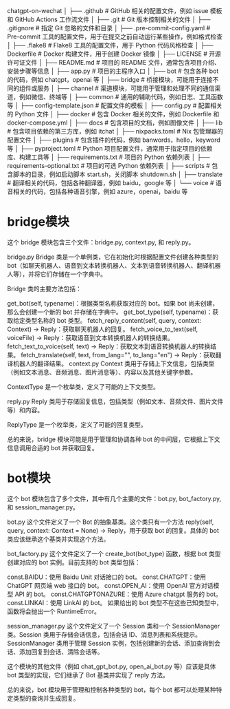 chatgpt-on-wechat
│
├── .github  # GitHub 相关的配置文件，例如 issue 模板和 GitHub Actions 工作流文件
│
├── .git  # Git 版本控制相关的文件
│
├── .gitignore  # 指定 Git 忽略的文件和目录
│
├── .pre-commit-config.yaml  # Pre-commit 工具的配置文件，用于在提交之前自动运行某些操作，例如格式检查
│
├── .flake8  # Flake8 工具的配置文件，用于 Python 代码风格检查
│
├── Dockerfile  # Docker 构建文件，用于创建 Docker 镜像
│
├── LICENSE  # 开源许可证文件
│
├── README.md  # 项目的 README 文件，通常包含项目介绍、安装步骤等信息
│
├── app.py  # 项目的主程序入口
│
├── bot  # 包含各种 bot 的代码，例如 chatgpt，openai 等
│
├── bridge  # 桥接模块，可能用于连接不同的组件或服务
│
├── channel  # 渠道模块，可能用于管理和处理不同的通信渠道，例如微信、终端等
│
├── common  # 通用的辅助代码，例如日志、工具函数等
│
├── config-template.json  # 配置文件的模板
│
├── config.py  # 配置相关的 Python 文件
│
├── docker  # 包含 Docker 相关的文件，例如 Dockerfile 和 docker-compose.yml
│
├── docs  # 包含项目的文档，例如图像文件
│
├── lib  # 包含项目依赖的第三方库，例如 itchat
│
├── nixpacks.toml  # Nix 包管理器的配置文件
│
├── plugins  # 包含插件的代码，例如 banwords，hello，keyword 等
│
├── pyproject.toml  # Python 项目配置文件，通常用于指定项目的依赖库、构建工具等
│
├── requirements.txt  # 项目的 Python 依赖列表
│
├── requirements-optional.txt  # 项目的可选 Python 依赖列表
│
├── scripts  # 包含脚本的目录，例如启动脚本 start.sh，关闭脚本 shutdown.sh
│
├── translate  # 翻译相关的代码，包括各种翻译器，例如 baidu，google 等
│
└── voice  # 语音相关的代码，包括各种语音引擎，例如 azure，openai，baidu 等

# bridge模块

这个 bridge 模块包含三个文件：bridge.py, context.py, 和 reply.py。

bridge.py
Bridge 类是一个单例类，它在初始化时根据配置文件创建各种类型的 bot（如聊天机器人、语音到文本转换机器人、文本到语音转换机器人、翻译机器人等），并将它们存储在一个字典中。

Bridge 类的主要方法包括：

get_bot(self, typename)：根据类型名称获取对应的 bot。如果 bot 尚未创建，那么会创建一个新的 bot 并存储在字典中。
get_bot_type(self, typename)：获取给定类型名称的 bot 类型。
fetch_reply_content(self, query, context: Context) -> Reply：获取聊天机器人的回复。
fetch_voice_to_text(self, voiceFile) -> Reply：获取语音到文本转换机器人的转换结果。
fetch_text_to_voice(self, text) -> Reply：获取文本到语音转换机器人的转换结果。
fetch_translate(self, text, from_lang="", to_lang="en") -> Reply：获取翻译机器人的翻译结果。
context.py
Context 类用于存储上下文信息，包括类型（例如文本消息、音频消息、图片消息等）、内容以及其他关键字参数。

ContextType 是一个枚举类，定义了可能的上下文类型。

reply.py
Reply 类用于存储回复信息，包括类型（例如文本、音频文件、图片文件等）和内容。

ReplyType 是一个枚举类，定义了可能的回复类型。

总的来说，bridge 模块可能是用于管理和协调各种 bot 的中间层，它根据上下文信息调用合适的 bot 并获取回复。

# bot模块 

这个 bot 模块包含了多个文件，其中有几个主要的文件：bot.py, bot_factory.py, 和 session_manager.py。

bot.py
这个文件定义了一个 Bot 的抽象基类。这个类只有一个方法 reply(self, query, context: Context = None) -> Reply，用于获取 bot 的回复。具体的 bot 类应该继承这个基类并实现这个方法。

bot_factory.py
这个文件定义了一个 create_bot(bot_type) 函数，根据 bot 类型创建对应的 bot 实例。目前支持的 bot 类型包括：

const.BAIDU：使用 Baidu Unit 对话接口的 bot。
const.CHATGPT：使用 ChatGPT 网页端 web 接口的 bot。
const.OPEN_AI：使用 OpenAI 官方对话模型 API 的 bot。
const.CHATGPTONAZURE：使用 Azure chatgpt 服务的 bot。
const.LINKAI：使用 LinkAI 的 bot。
如果给出的 bot 类型不在这些已知类型中，函数将会抛出一个 RuntimeError。

session_manager.py
这个文件定义了一个 Session 类和一个 SessionManager 类。Session 类用于存储会话信息，包括会话 ID、消息列表和系统提示。SessionManager 类用于管理 Session 实例，包括创建新的会话、添加查询到会话、添加回复到会话、清除会话等。

这个模块的其他文件（例如 chat_gpt_bot.py, open_ai_bot.py 等）应该是具体 bot 类型的实现，它们继承了 Bot 基类并实现了 reply 方法。

总的来说，bot 模块用于管理和控制各种类型的 bot，每个 bot 都可以处理某种特定类型的查询并生成回复。